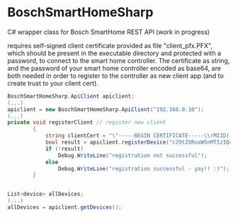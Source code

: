 # BoschSmartHomeSharp
C# wrapper class for Bosch SmartHome REST API (work in progress)

requires self-signed client certificate provided as file "client_pfx.PFX", which should be present in the executable directory and protected with a password, to connect to the smart home controller. The certificate as string, and the password of your smart home controller encoded as base64, are both needed in order to register to the controller as new client app (and to create trust to your client cert).

```C#
BoschSmartHomeSharp.ApiClient apiclient;
(...)
apiclient = new BoschSmartHomeSharp.ApiClient("192.168.0.10");
(...)
private void registerClient // register new client
        {
            string clientCert = "\"-----BEGIN CERTIFICATE-----\\rMIID(...)A==\\r-----END CERTIFICATE-----\"";
            bool result = apiclient.registerDevice("c29tZXRoaW5nMTIzIQ==", clientCert, "myNewBoschClientApp");
            if (!result)
                Debug.WriteLine("registration not successful");
            else
                Debug.WriteLine("registration successful - yay!! :)");
        }



```


```C#
List<device> allDevices;
(...)
allDevices = apiclient.getDevices();
```
